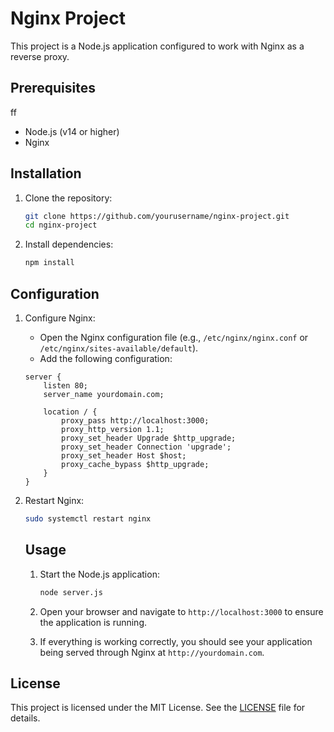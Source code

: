 # Nginx Project

This project is a Node.js application configured to work with Nginx as a reverse proxy.

## Prerequisites
ff
- Node.js (v14 or higher)
- Nginx

## Installation

1. Clone the repository:
    ```sh
    git clone https://github.com/yourusername/nginx-project.git
    cd nginx-project
    ```

2. Install dependencies:
    ```sh
    npm install
    ```

## Configuration

1. Configure Nginx:
    - Open the Nginx configuration file (e.g., `/etc/nginx/nginx.conf` or `/etc/nginx/sites-available/default`).
    - Add the following configuration:
    ```nginx
    server {
        listen 80;
        server_name yourdomain.com;

        location / {
            proxy_pass http://localhost:3000;
            proxy_http_version 1.1;
            proxy_set_header Upgrade $http_upgrade;
            proxy_set_header Connection 'upgrade';
            proxy_set_header Host $host;
            proxy_cache_bypass $http_upgrade;
        }
    }
    ```

2. Restart Nginx:
    ```sh
    sudo systemctl restart nginx
    ```
    ## Usage

    1. Start the Node.js application:
        ```sh
        node server.js
        ```

    2. Open your browser and navigate to `http://localhost:3000` to ensure the application is running.

    3. If everything is working correctly, you should see your application being served through Nginx at `http://yourdomain.com`.


## License

This project is licensed under the MIT License. See the [LICENSE](LICENSE) file for details.


